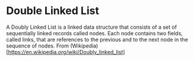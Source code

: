 # Double Linked List

A Doubly Linked List is a linked data structure that consists of a set of sequentially linked records called nodes. Each node contains two fields, called links, that are references to the previous and to the next node in the sequence of nodes. From (Wikipedia)[https://en.wikipedia.org/wiki/Doubly_linked_list]